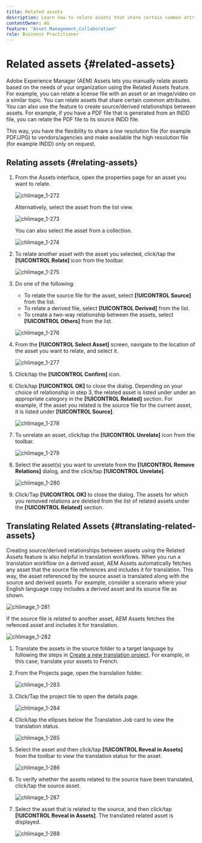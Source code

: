 ```yaml
---
title: Related assets
description: Learn how to relate assets that share certain common attributes. You can also use the feature to create source/derived relationships between assets.
contentOwner: AG
feature: "Asset Management,Collaboration"
role: Business Practitioner
---
```


# Related assets {#related-assets}

Adobe Experience Manager (AEM) Assets lets you manually relate assets based on the needs of your organization using the Related Assets feature. For example, you can relate a license file with an asset or an image/video on a similar topic. You can relate assets that share certain common attributes. You can also use the feature to create source/derived relationships between assets. For example, if you have a PDF file that is generated from an INDD file, you can relate the PDF file to its source INDD file.

This way, you have the flexibility to share a low resolution file (for example PDF/JPG) to vendors/agencies and make available the high resolution file (for example INDD) only on request.

## Relating assets {#relating-assets}

1. From the Assets interface, open the properties page for an asset you want to relate. 

   ![chlimage_1-272](assets/chlimage_1-272.png)

   Alternatively, select the asset from the list view.

   ![chlimage_1-273](assets/chlimage_1-273.png)

   You can also select the asset from a collection.

   ![chlimage_1-274](assets/chlimage_1-274.png)

1. To relate another asset with the asset you selected, click/tap the **[!UICONTROL Relate]** icon from the toolbar.

   ![chlimage_1-275](assets/chlimage_1-275.png)

1. Do one of the following:

    * To relate the source file for the asset, select **[!UICONTROL Source]** from the list.
    * To relate a derived file, select **[!UICONTROL Derived]** from the list.
    * To create a two-way relationship between the assets, select **[!UICONTROL Others]** from the list.

   ![chlimage_1-276](assets/chlimage_1-276.png)

1. From the **[!UICONTROL Select Asset]** screen, navigate to the location of the asset you want to relate, and select it.

   ![chlimage_1-277](assets/chlimage_1-277.png)

1. Click/tap the **[!UICONTROL Confirm]** icon.
1. Click/tap **[!UICONTROL OK]** to close the dialog. Depending on your choice of relationship in step 3, the related asset is listed under under an appropriate category in the **[!UICONTROL Related]** section. For example, if the asset you related is the source file for the current asset, it is listed under **[!UICONTROL Source]**.

   ![chlimage_1-278](assets/chlimage_1-278.png)

1. To unrelate an asset, click/tap the **[!UICONTROL Unrelate]** icon from the toolbar.

   ![chlimage_1-279](assets/chlimage_1-279.png)

1. Select the asset(s) you want to unrelate from the **[!UICONTROL Remove Relations]** dialog, and the click/tap **[!UICONTROL Unrelate]**.

   ![chlimage_1-280](assets/chlimage_1-280.png)

1. Click/Tap **[!UICONTROL OK]** to close the dialog. The assets for which you removed relations are deleted from the list of related assets under the **[!UICONTROL Related]** section.

## Translating Related Assets {#translating-related-assets}

Creating source/derived relationships between assets using the Related Assets feature is also helpful in translation workflows. When you run a translation workflow on a derived asset, AEM Assets automatically fetches any asset that the source file references and includes it for translation. This way, the asset referenced by the source asset is translated along with the source and derived assets. For example, consider a scenario where your English language copy includes a derived asset and its source file as shown.

![chlimage_1-281](assets/chlimage_1-281.png)

If the source file is related to another asset, AEM Assets fetches the refenced asset and includes it for translation.

![chlimage_1-282](assets/chlimage_1-282.png)

1. Translate the assets in the source folder to a target language by following the steps in [Create a new translation project](translation-projects.md#create-a-new-translation-project). For example, in this case, translate your assets to French.
1. From the Projects page, open the translation folder.

   ![chlimage_1-283](assets/chlimage_1-283.png)

1. Click/Tap the project tile to open the details page.

   ![chlimage_1-284](assets/chlimage_1-284.png)

1. Click/tap the ellipses below the Translation Job card to view the translation status.

   ![chlimage_1-285](assets/chlimage_1-285.png)

1. Select the asset and then click/tap **[!UICONTROL Reveal in Assets]** from the toolbar to view the translation status for the asset.

   ![chlimage_1-286](assets/chlimage_1-286.png)

1. To verify whether the assets related to the source have been translated, click/tap the source asset.

   ![chlimage_1-287](assets/chlimage_1-287.png)

1. Select the asset that is related to the source, and then click/tap **[!UICONTROL Reveal in Assets]**. The translated related asset is displayed.

   ![chlimage_1-288](assets/chlimage_1-288.png)
